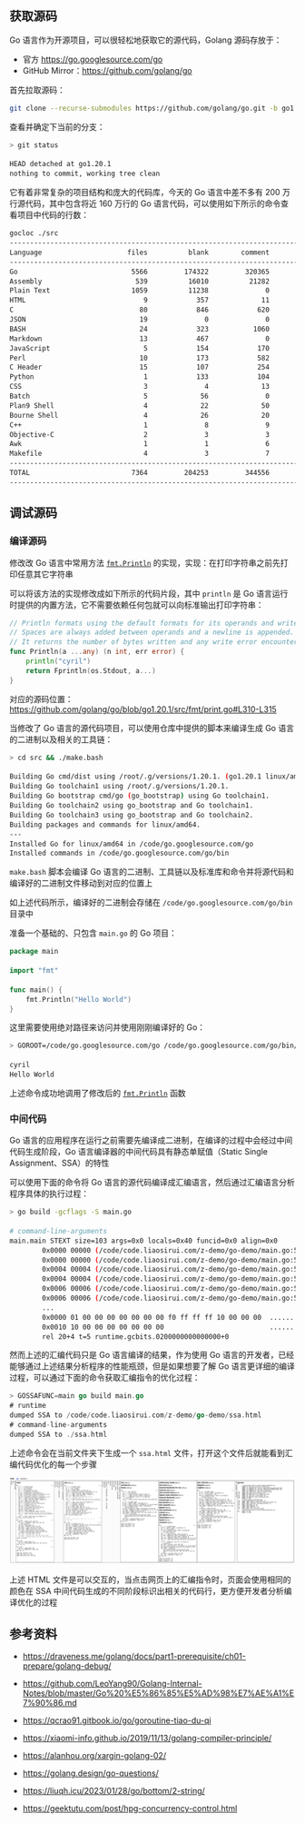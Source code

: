 

## 获取源码

Go 语言作为开源项目，可以很轻松地获取它的源代码，Golang 源码存放于：

- 官方 <https://go.googlesource.com/go>
- GitHub Mirror：<https://github.com/golang/go>

首先拉取源码：

```bash
git clone --recurse-submodules https://github.com/golang/go.git -b go1.20.1
```

查看并确定下当前的分支：

```bash
> git status

HEAD detached at go1.20.1
nothing to commit, working tree clean
```

它有着非常复杂的项目结构和庞大的代码库，今天的 Go 语言中差不多有 200 万行源代码，其中包含将近 160 万行的 Go 语言代码，可以使用如下所示的命令查看项目中代码的行数：

```bash
gocloc ./src
-------------------------------------------------------------------------------
Language                     files          blank        comment           code
-------------------------------------------------------------------------------
Go                            5566         174322         320365        1627656
Assembly                       539          16010          21282         122193
Plain Text                    1059          11238              0          52910
HTML                             9            357             11          10489
C                               80            846            620           5072
JSON                            19              0              0           3102
BASH                            24            323           1060           2017
Markdown                        13            467              0           1631
JavaScript                       5            154            170            952
Perl                            10            173            582            698
C Header                        15            107            254            454
Python                           1            133            104            374
CSS                              3              4             13            337
Batch                            5             56              0            254
Plan9 Shell                      4             22             50             93
Bourne Shell                     4             26             20             64
C++                              1              8              9             17
Objective-C                      2              3              3             15
Awk                              1              1              6              7
Makefile                         4              3              7              7
-------------------------------------------------------------------------------
TOTAL                         7364         204253         344556        1828342
-------------------------------------------------------------------------------
```

## 调试源码

### 编译源码

修改改 Go 语言中常用方法 [`fmt.Println`](https://draveness.me/golang/tree/fmt.Println) 的实现，实现：在打印字符串之前先打印任意其它字符串

可以将该方法的实现修改成如下所示的代码片段，其中 `println` 是 Go 语言运行时提供的内置方法，它不需要依赖任何包就可以向标准输出打印字符串：

```go
// Println formats using the default formats for its operands and writes to standard output.
// Spaces are always added between operands and a newline is appended.
// It returns the number of bytes written and any write error encountered.
func Println(a ...any) (n int, err error) {
	println("cyril")
	return Fprintln(os.Stdout, a...)
}

```

对应的源码位置：<https://github.com/golang/go/blob/go1.20.1/src/fmt/print.go#L310-L315>

当修改了 Go 语言的源代码项目，可以使用仓库中提供的脚本来编译生成 Go 语言的二进制以及相关的工具链：

```bash
> cd src && ./make.bash

Building Go cmd/dist using /root/.g/versions/1.20.1. (go1.20.1 linux/amd64)
Building Go toolchain1 using /root/.g/versions/1.20.1.
Building Go bootstrap cmd/go (go_bootstrap) using Go toolchain1.
Building Go toolchain2 using go_bootstrap and Go toolchain1.
Building Go toolchain3 using go_bootstrap and Go toolchain2.
Building packages and commands for linux/amd64.
---
Installed Go for linux/amd64 in /code/go.googlesource.com/go
Installed commands in /code/go.googlesource.com/go/bin
```

`make.bash` 脚本会编译 Go 语言的二进制、工具链以及标准库和命令并将源代码和编译好的二进制文件移动到对应的位置上

如上述代码所示，编译好的二进制会存储在 `/code/go.googlesource.com/go/bin` 目录中

准备一个基础的、只包含  `main.go` 的 Go 项目：

```go
package main

import "fmt"

func main() {
	fmt.Println("Hello World")
}

```

这里需要使用绝对路径来访问并使用刚刚编译好的 Go：

```bash
> GOROOT=/code/go.googlesource.com/go /code/go.googlesource.com/go/bin/go run main.go

cyril
Hello World
```

上述命令成功地调用了修改后的 [`fmt.Println`](https://draveness.me/golang/tree/fmt.Println) 函数

### 中间代码

Go 语言的应用程序在运行之前需要先编译成二进制，在编译的过程中会经过中间代码生成阶段，Go 语言编译器的中间代码具有静态单赋值（Static Single Assignment、SSA）的特性

可以使用下面的命令将 Go 语言的源代码编译成汇编语言，然后通过汇编语言分析程序具体的执行过程：

```bash
> go build -gcflags -S main.go

# command-line-arguments
main.main STEXT size=103 args=0x0 locals=0x40 funcid=0x0 align=0x0
        0x0000 00000 (/code/code.liaosirui.com/z-demo/go-demo/main.go:5)        TEXT    main.main(SB), ABIInternal, $64-0
        0x0000 00000 (/code/code.liaosirui.com/z-demo/go-demo/main.go:5)        CMPQ    SP, 16(R14)
        0x0004 00004 (/code/code.liaosirui.com/z-demo/go-demo/main.go:5)        PCDATA  $0, $-2
        0x0004 00004 (/code/code.liaosirui.com/z-demo/go-demo/main.go:5)        JLS     92
        0x0006 00006 (/code/code.liaosirui.com/z-demo/go-demo/main.go:5)        PCDATA  $0, $-1
        0x0006 00006 (/code/code.liaosirui.com/z-demo/go-demo/main.go:5)        SUBQ    $64, SP
        ...
        0x0000 01 00 00 00 00 00 00 00 f0 ff ff ff 10 00 00 00  ................
        0x0010 10 00 00 00 00 00 00 00                          ........
        rel 20+4 t=5 runtime.gcbits.0200000000000000+0
```

然而上述的汇编代码只是 Go 语言编译的结果，作为使用 Go 语言的开发者，已经能够通过上述结果分析程序的性能瓶颈，但是如果想要了解 Go 语言更详细的编译过程，可以通过下面的命令获取汇编指令的优化过程：

```go
> GOSSAFUNC=main go build main.go
# runtime
dumped SSA to /code/code.liaosirui.com/z-demo/go-demo/ssa.html
# command-line-arguments
dumped SSA to ./ssa.html
```

上述命令会在当前文件夹下生成一个 `ssa.html` 文件，打开这个文件后就能看到汇编代码优化的每一个步骤

![image-20230226130912004](.assets/image-20230226130912004.png)

上述 HTML 文件是可以交互的，当点击网页上的汇编指令时，页面会使用相同的颜色在 SSA 中间代码生成的不同阶段标识出相关的代码行，更方便开发者分析编译优化的过程

## 参考资料

- <https://draveness.me/golang/docs/part1-prerequisite/ch01-prepare/golang-debug/>
- <https://github.com/LeoYang90/Golang-Internal-Notes/blob/master/Go%20%E5%86%85%E5%AD%98%E7%AE%A1%E7%90%86.md>
- <https://qcrao91.gitbook.io/go/goroutine-tiao-du-qi>
- <https://xiaomi-info.github.io/2019/11/13/golang-compiler-principle/>
- <https://alanhou.org/xargin-golang-02/>
- <https://golang.design/go-questions/>

- <https://liuqh.icu/2023/01/28/go/bottom/2-string/>

- <https://geektutu.com/post/hpg-concurrency-control.html>

